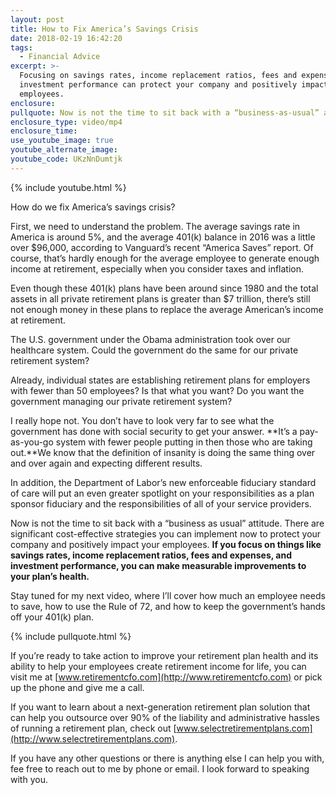 ```yaml
---
layout: post
title: How to Fix America’s Savings Crisis
date: 2018-02-19 16:42:20
tags:
  - Financial Advice
excerpt: >-
  Focusing on savings rates, income replacement ratios, fees and expenses, and
  investment performance can protect your company and positively impact your
  employees.
enclosure:
pullquote: Now is not the time to sit back with a “business-as-usual” attitude.
enclosure_type: video/mp4
enclosure_time:
use_youtube_image: true
youtube_alternate_image:
youtube_code: UKzNnDumtjk
---
```


{% include youtube.html %}

How do we fix America’s savings crisis?

First, we need to understand the problem. The average savings rate in America is around 5%, and the average 401(k) balance in 2016 was a little over $96,000, according to Vanguard’s recent “America Saves” report. Of course, that’s hardly enough for the average employee to generate enough income at retirement, especially when you consider taxes and inflation.

Even though these 401(k) plans have been around since 1980 and the total assets in all private retirement plans is greater than $7 trillion, there’s still not enough money in these plans to replace the average American’s income at retirement.

The U.S. government under the Obama administration took over our healthcare system. Could the government do the same for our private retirement system?

Already, individual states are establishing retirement plans for employers with fewer than 50 employees? Is that what you want? Do you want the government managing our private retirement system?

I really hope not. You don’t have to look very far to see what the government has done with social security to get your answer. **It’s a pay-as-you-go system with fewer people putting in then those who are taking out.**We know that the definition of insanity is doing the same thing over and over again and expecting different results.

In addition, the Department of Labor’s new enforceable fiduciary standard of care will put an even greater spotlight on your responsibilities as a plan sponsor fiduciary and the responsibilities of all of your service providers.

Now is not the time to sit back with a “business as usual” attitude. There are significant cost-effective strategies you can implement now to protect your company and positively impact your employees. **If you focus on things like savings rates, income replacement ratios, fees and expenses, and investment performance, you can make measurable improvements to your plan’s health.**

Stay tuned for my next video, where I’ll cover how much an employee needs to save, how to use the Rule of 72, and how to keep the government’s hands off your 401(k) plan.

{% include pullquote.html %}

If you’re ready to take action to improve your retirement plan health and its ability to help your employees create retirement income for life, you can visit me at [www.retirementcfo.com](http://www.retirementcfo.com) or pick up the phone and give me a call.

If you want to learn about a next-generation retirement plan solution that can help you outsource over 90% of the liability and administrative hassles of running a retirement plan, check out [www.selectretirementplans.com](http://www.selectretirementplans.com).

If you have any other questions or there is anything else I can help you with, fee free to reach out to me by phone or email. I look forward to speaking with you.